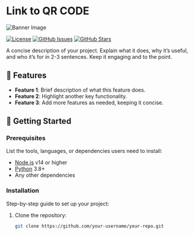 # Link to QR CODE

![Banner Image](link-to-your-banner-image.png) <!-- Optional: Add a banner image for visual appeal -->

[![License](https://img.shields.io/badge/License-MIT-blue.svg)](https://opensource.org/licenses/MIT)
[![GitHub Issues](https://img.shields.io/github/issues/your-username/your-repo)](https://github.com/your-username/your-repo/issues)
[![GitHub Stars](https://img.shields.io/github/stars/your-username/your-repo)](https://github.com/your-username/your-repo/stargazers)

A concise description of your project. Explain what it does, why it’s useful, and who it’s for in 2-3 sentences. Keep it engaging and to the point.

## 🌟 Features

- **Feature 1**: Brief description of what this feature does.
- **Feature 2**: Highlight another key functionality.
- **Feature 3**: Add more features as needed, keeping it concise.

## 🚀 Getting Started

### Prerequisites
List the tools, languages, or dependencies users need to install:
- [Node.js](https://nodejs.org/) v14 or higher
- [Python](https://www.python.org/) 3.8+
- Any other dependencies

### Installation
Step-by-step guide to set up your project:
1. Clone the repository:
   ```bash
   git clone https://github.com/your-username/your-repo.git
